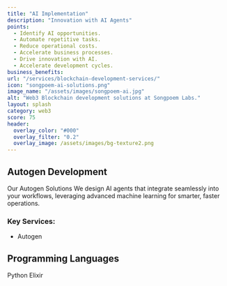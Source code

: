 ```yaml
---
title: "AI Implementation"
description: "Innovation with AI Agents"
points:
  - Identify AI opportunities.
  - Automate repetitive tasks.
  - Reduce operational costs.
  - Accelerate business processes.
  - Drive innovation with AI.
  - Accelerate development cycles.
business_benefits:
url: "/services/blockchain-development-services/"
icon: "songpoem-ai-solutions.png"
image_name: "/assets/images/songpoem-ai.jpg"
alt: "Web3 Blockchain development solutions at Songpoem Labs."
layout: splash
category: web3
score: 75
header:
  overlay_color: "#000"
  overlay_filter: "0.2"
  overlay_image: /assets/images/bg-texture2.png
---
```

## Autogen Development

Our Autogen Solutions
We design AI agents that integrate seamlessly into your workflows, leveraging advanced machine learning for smarter, faster operations.

### Key Services:
- Autogen

## Programming Languages
Python
Elixir